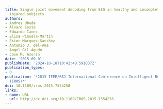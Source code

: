 ```yaml
---
title: Single joint movement decoding from EEG in healthy and incomplete spinal cord
  injured subjects
authors:
- Andres Ubeda
- Alvaro Costa
- Eduardo Ianez
- Elisa Pinuela-Martin
- Ester Marquez-Sanchez
- Antonio J. del-Ama
- Angel Gil-Agudo
- Jose M. Azorin
date: '2015-09-01'
publishDate: '2024-10-18T10:42:48.591037Z'
publication_types:
- 0
publication: '*2015 IEEE/RSJ International Conference on Intelligent Robots and Systems
  (IROS)*'
doi: 10.1109/iros.2015.7354258
links:
- name: URL
  url: http://dx.doi.org/10.1109/IROS.2015.7354258
---
```

